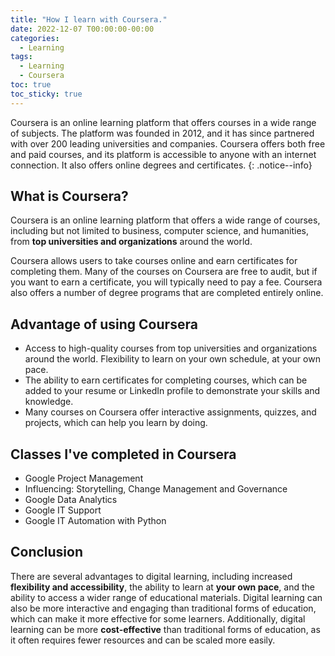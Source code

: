 ```yaml
---
title: "How I learn with Coursera."
date: 2022-12-07 T00:00:00-00:00
categories:
  - Learning
tags:
  - Learning
  - Coursera
toc: true
toc_sticky: true
---
```


Coursera is an online learning platform that offers courses in a wide range of subjects. The platform was founded in 2012, and it has since partnered with over 200 leading universities and companies. Coursera offers both free and paid courses, and its platform is accessible to anyone with an internet connection. It also offers online degrees and certificates.
{: .notice--info}

## What is Coursera?

Coursera is an online learning platform that offers a wide range of courses, including but not limited to business, computer science, and humanities, from **top universities and organizations** around the world. 

Coursera allows users to take courses online and earn certificates for completing them. Many of the courses on Coursera are free to audit, but if you want to earn a certificate, you will typically need to pay a fee. Coursera also offers a number of degree programs that are completed entirely online.

## Advantage of using Coursera

- Access to high-quality courses from top universities and organizations around the world.
Flexibility to learn on your own schedule, at your own pace.
- The ability to earn certificates for completing courses, which can be added to your resume or LinkedIn profile to demonstrate your skills and knowledge.
- Many courses on Coursera offer interactive assignments, quizzes, and projects, which can help you learn by doing.

## Classes I've completed in Coursera
- Google Project Management
- Influencing: Storytelling, Change Management and Governance
- Google Data Analytics
- Google IT Support
- Google IT Automation with Python

## Conclusion
There are several advantages to digital learning, including increased **flexibility and accessibility**, the ability to learn at **your own pace**, and the ability to access a wider range of educational materials. Digital learning can also be more interactive and engaging than traditional forms of education, which can make it more effective for some learners. Additionally, digital learning can be more **cost-effective** than traditional forms of education, as it often requires fewer resources and can be scaled more easily.












